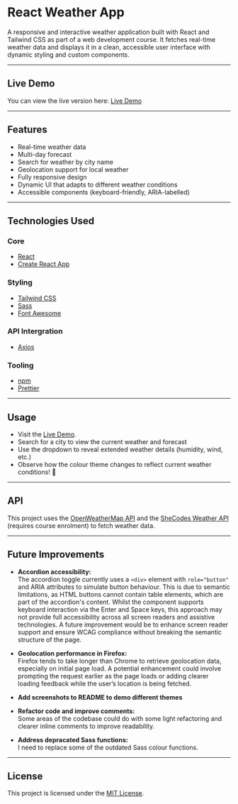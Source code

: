# React Weather App

A responsive and interactive weather application built with React and Tailwind CSS as part of a web development course. It fetches real-time weather data and displays it in a clean, accessible user interface with dynamic styling and custom components.

---

## Live Demo

You can view the live version here: [Live Demo](https://herecomestherainagain.netlify.app/)

---

## Features

- Real-time weather data
- Multi-day forecast
- Search for weather by city name
- Geolocation support for local weather
- Fully responsive design
- Dynamic UI that adapts to different weather conditions
- Accessible components (keyboard-friendly, ARIA-labelled)

---

## Technologies Used

### Core

- [React](https://reactjs.org/)
- [Create React App](https://create-react-app.dev/)

### Styling

- [Tailwind CSS](https://tailwindcss.com/)
- [Sass](https://sass-lang.com/)
- [Font Awesome](https://fontawesome.com/)

### API Intergration

- [Axios](https://axios-http.com/)

### Tooling

- [npm](https://www.npmjs.com/)
- [Prettier](https://prettier.io/)

---

## Usage

- Visit the [Live Demo](https://herecomestherainagain.netlify.app/).
- Search for a city to view the current weather and forecast
- Use the dropdown to reveal extended weather details (humidity, wind, etc.)
- Observe how the colour theme changes to reflect current weather conditions! 🌈

---

## API

This project uses the [OpenWeatherMap API](https://openweathermap.org/api) and the [SheCodes Weather API](https://www.shecodes.io/learn/apis/weather) (requires course enrolment) to fetch weather data.

---

## Future Improvements

- **Accordion accessibility:**  
  The accordion toggle currently uses a `<div>` element with `role="button"` and ARIA attributes to simulate button behaviour. This is due to semantic limitations, as HTML buttons cannot contain table elements, which are part of the accordion's content. Whilst the component supports keyboard interaction via the Enter and Space keys, this approach may not provide full accessibility across all screen readers and assistive technologies. A future improvement would be to enhance screen reader support and ensure WCAG compliance without breaking the semantic structure of the page.

- **Geolocation performance in Firefox:**  
  Firefox tends to take longer than Chrome to retrieve geolocation data, especially on initial page load. A potential enhancement could involve prompting the request earlier as the page loads or adding clearer loading feedback while the user’s location is being fetched.

- **Add screenshots to README to demo different themes**

- **Refactor code and improve comments:**  
  Some areas of the codebase could do with some light refactoring and clearer inline comments to improve readability.

- **Address depracated Sass functions:**  
  I need to replace some of the outdated Sass colour functions.

---

## License

This project is licensed under the [MIT License](LICENSE).
